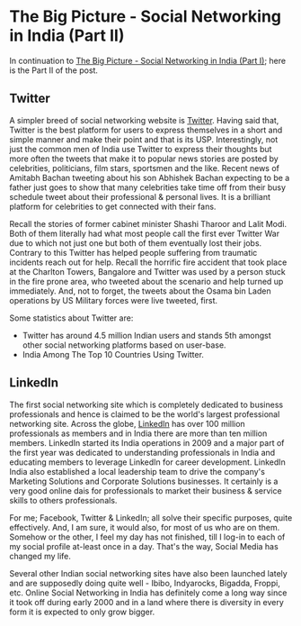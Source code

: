 # The Big Picture - Social Networking in India (Part II)

In continuation to <a href="/2011/the-big-picture-social-networking-in-india-part-i/">The Big Picture - Social Networking in India (Part I)</a>; here is the Part II of the post.

## Twitter

A simpler breed of social networking website is <a href="http://twitter.com/">Twitter</a>. Having said that, Twitter is the best platform for users to express themselves in a short and simple manner and make their point and that is its USP. Interestingly, not just the common men of India use Twitter to express their thoughts but more often the tweets that make it to popular news stories are posted by celebrities, politicians, film stars, sportsmen and the like. Recent news of Amitabh Bachan tweeting about his son Abhishek Bachan expecting to be a father just goes to show that many celebrities take time off from their busy schedule tweet about their professional & personal lives. It is a brilliant platform for celebrities to get connected with their fans.

Recall the stories of former cabinet minister Shashi Tharoor and Lalit Modi. Both of them literally had what most people call the first ever Twitter War due to which not just one but both of them eventually lost their jobs. Contrary to this Twitter has helped people suffering from traumatic incidents reach out for help. Recall the horrific fire accident that took place at the Charlton Towers, Bangalore and Twitter was used by a person stuck in the fire prone area, who tweeted about the scenario and help turned up immediately. And, not to forget, the tweets about the Osama bin Laden operations by US Military forces were live tweeted, first. 

Some statistics about Twitter are:

- Twitter has around 4.5 million Indian users and stands 5th amongst other social networking platforms based on user-base.
- India Among The Top 10 Countries Using Twitter.

## LinkedIn

The first social networking site which is completely dedicated to business professionals and hence is claimed to be the world's largest professional networking site. Across the globe, <a href="http://www.linkedin.com/">LinkedIn</a> has over 100 million professionals as members and in India there are more than ten million members. LinkedIn started its India operations in 2009 and a major part of the first year was dedicated to understanding professionals in India and educating members to leverage LinkedIn for career development. LinkedIn India also established a local leadership team to drive the company's Marketing Solutions and Corporate Solutions businesses. It certainly is a very good online dais for professionals to market their business & service skills to others professionals. 

For me; Facebook, Twitter & LinkedIn; all solve their specific purposes, quite effectively. And, I am sure, it would also, for most of us who are on them. Somehow or the other, I feel my day has not finished, till I log-in to each of my social profile at-least once in a day. That's the way, Social Media has changed my life. 

Several other Indian social networking sites have also been launched lately and are supposedly doing quite well - Ibibo, Indyarocks, Bigadda, Froppi, etc. Online Social Networking in India has definitely come a long way since it took off during early 2000 and in a land where there is diversity in every form it is expected to only grow bigger. 